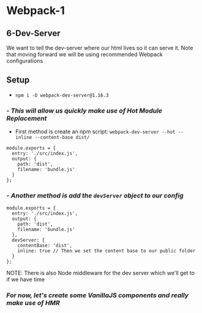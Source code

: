 # Webpack-1

## 6-Dev-Server
We want to tell the dev-server where our html lives so it can serve it. Note that moving forward we will be using recommended Webpack configurations

## Setup
- `npm i -D webpack-dev-server@1.16.3`

### *- This will allow us quickly make use of Hot Module Replacement*
- First method is create an npm script:
`webpack-dev-server --hot --inline --content-base dist/`

```
module.exports = {
  entry: './src/index.js',
  output: {
    path: 'dist',
    filename: 'bundle.js'
  }
};
```

### *- Another method is add the `devServer` object to our config*

```
module.exports = {
  entry: './src/index.js',
  output: {
    path: 'dist',
    filename: 'bundle.js'
  },
  devServer: {
    contentBase: 'dist',
    inline: true // Then we set the content base to our public folder
  }
};
```

NOTE: There is also Node middleware for the dev server which we'll get to if
we have time

### *For now, let's create some VanillaJS components and really make use of HMR*
